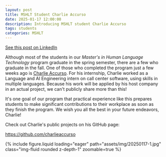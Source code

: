 ```yaml
---
layout: post
title: MSHLT Student Charlie Accurso
date: 2025-01-17 12:00:00
description: Introducing MSHLT student Charlie Accurso
tags: students
categories: MSHLT
---
```


[See this post on LinkedIn](https://www.linkedin.com/posts/eric-m-jackson_although-most-of-the-students-in-our-%F0%9D%98%94%F0%9D%98%A2-activity-7286053758436851712-Fiy4?utm_source=share&utm_medium=member_desktop)

Although most of the students in our _Master's in Human Language Technology_ program graduate in the spring semester, there are a few who graduate in the fall. One of those who completed the program just a few weeks ago is [Charlie Accurso](https://www.linkedin.com/in/charlieaccurso/). For his internship, Charlie worked as a Language and AI Engineering intern on call center software, using skills in multiple languages. Because his work will be applied by his host company in an actual project, we can't publicly share more than this!

It's one goal of our program that practical experience like this prepares students to make significant contributions to their workplace as soon as they finish the program. We wish you all the best in your future endeavors, Charlie!

Check out Charlie's public projects on his GitHub page:

<https://github.com/charlieaccurso>

<div class="row mt-3">
    <div class="col-sm mt-3 mt-md-0">
        {% include figure.liquid loading="eager" path="assets/img/20250117-1.jpg" class="img-fluid rounded z-depth-1" zoomable=true %}
    </div>
</div>
